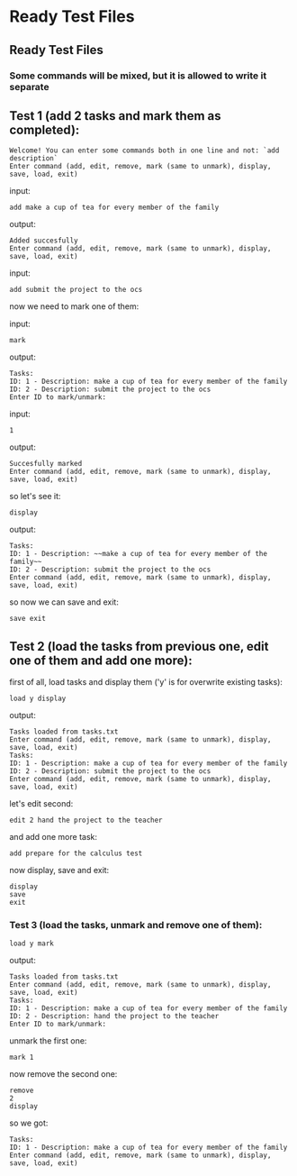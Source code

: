 # Ready Test Files

## Ready Test Files

### Some commands will be mixed, but it is allowed to write it separate

## Test 1 (add 2 tasks and mark them as completed):

```
Welcome! You can enter some commands both in one line and not: `add description`
Enter command (add, edit, remove, mark (same to unmark), display, save, load, exit)

```

input:

```
add make a cup of tea for every member of the family
```

output:

```
Added succesfully
Enter command (add, edit, remove, mark (same to unmark), display, save, load, exit)
```

input:
```
add submit the project to the ocs
```

now we need to mark one of them:

input:

```
mark
```

output:
```
Tasks:
ID: 1 - Description: make a cup of tea for every member of the family
ID: 2 - Description: submit the project to the ocs
Enter ID to mark/unmark: 
```

input:
```
1
```

output:
```
Succesfully marked
Enter command (add, edit, remove, mark (same to unmark), display, save, load, exit)

```

so let's see it:
```
display
```

output:
```
Tasks:
ID: 1 - Description: ~~make a cup of tea for every member of the family~~
ID: 2 - Description: submit the project to the ocs
Enter command (add, edit, remove, mark (same to unmark), display, save, load, exit)
```

so now we can save and exit:

```
save exit
```


## Test 2 (load the tasks from previous one, edit one of them and add one more):

first of all, load tasks and display them ('y' is for overwrite existing tasks):

```
load y display
```

output:
```
Tasks loaded from tasks.txt
Enter command (add, edit, remove, mark (same to unmark), display, save, load, exit)
Tasks:
ID: 1 - Description: make a cup of tea for every member of the family
ID: 2 - Description: submit the project to the ocs
Enter command (add, edit, remove, mark (same to unmark), display, save, load, exit)

```

let's edit second:


```
edit 2 hand the project to the teacher
```

and add one more task:

```
add prepare for the calculus test
```

now display, save and exit:

```
display
save
exit
```


### Test 3 (load the tasks, unmark and remove one of them):

```
load y mark
```

output:

```
Tasks loaded from tasks.txt
Enter command (add, edit, remove, mark (same to unmark), display, save, load, exit)
Tasks:
ID: 1 - Description: make a cup of tea for every member of the family
ID: 2 - Description: hand the project to the teacher
Enter ID to mark/unmark:
```

unmark the first one:

```
mark 1
```

now remove the second one:

```
remove 
2
display
```

so we got:

```
Tasks:
ID: 1 - Description: make a cup of tea for every member of the family
Enter command (add, edit, remove, mark (same to unmark), display, save, load, exit)
```